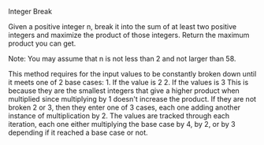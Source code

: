 Integer Break

Given a positive integer n, break it into the sum of at least two positive integers and maximize the product of those integers. Return the maximum product you can get.

Note: You may assume that n is not less than 2 and not larger than 58.

This method requires for the input values to be constantly broken down until it meets one of 2 base cases:
    1. If the value is 2
    2. If the values is 3
This is because they are the smallest integers that give a higher product when multiplied since multiplying by 1 doesn't increase the product. If they are not broken 2 or 3, then they enter one of 3 cases, each one adding another instance of multiplication by 2. The values are tracked through each iteration, each one either multiplying the base case by 4, by 2, or by 3 depending if it reached a base case or not.